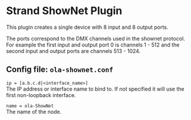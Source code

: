 Strand ShowNet Plugin
=====================

This plugin creates a single device with 8 input and 8 output ports.

The ports correspond to the DMX channels used in the shownet protocol. For
example the first input and output port 0 is channels 1 - 512 and the second
input and output ports are channels 513 - 1024.


## Config file: `ola-shownet.conf`

`ip = [a.b.c.d|<interface_name>]`  
The IP address or interface name to bind to. If not specified it will use
the first non-loopback interface.

`name = ola-ShowNet`  
The name of the node.

